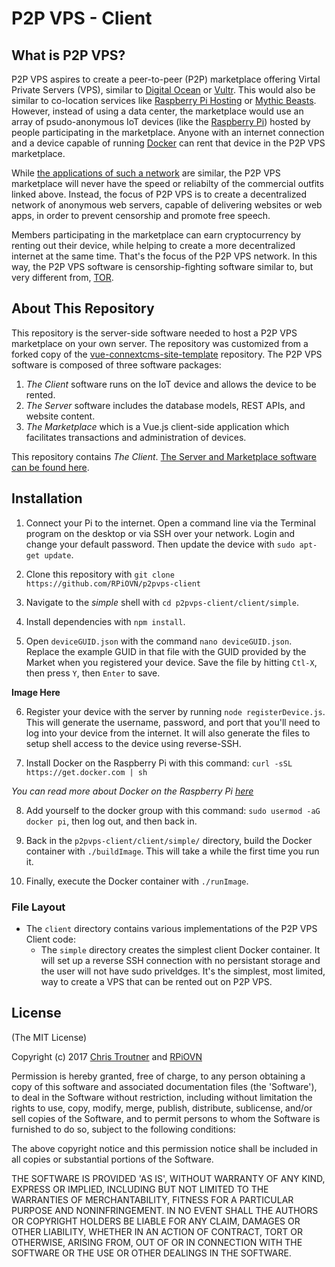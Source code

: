 # P2P VPS - Client

## What is P2P VPS?
P2P VPS aspires to create a peer-to-peer (P2P) marketplace offering Virtal Private Servers (VPS), similar to 
[Digital Ocean](http://digitalocean.com) or [Vultr](http://vultr.com). This would also be similar
to co-location services like [Raspberry Pi Hosting](https://raspberry-hosting.com/en) or 
[Mythic Beasts](https://www.mythic-beasts.com/order/rpi).
However, instead of using a data center,
the marketplace would use an array of psudo-anonymous IoT devices (like the [Raspberry Pi](https://www.raspberrypi.org/))
hosted by people participating in the marketplace. Anyone
with an internet connection and a device capable of running [Docker](https://www.docker.com/) can rent
that device in the P2P VPS marketplace.

While [the applications of such a network](https://raspberry-hosting.com/en/applications) are similar, 
the P2P VPS marketplace will never have the speed or reliabilty of the commercial outfits linked above.
Instead, the focus of P2P VPS is to create a decentralized network of anonymous web servers,
capable of delivering websites or web apps, in order to prevent censorship and promote free speech.

Members participating in the marketplace can earn cryptocurrency by renting out their device, while
helping to create a more decentralized internet at the same time.
That's the focus of the P2P VPS network. In this way, the P2P VPS software is censorship-fighting
software similar to, but very different from, [TOR](https://www.torproject.org/).

## About This Repository
This repository is the server-side software needed to host a P2P VPS marketplace on your own server.
The repository was customized from a forked copy of the [vue-connextcms-site-template](https://github.com/skagitpublishing/vue-connextcms-site-template)
repository. The P2P VPS software is composed of three software packages:

1. *The Client* software runs on the IoT device and allows the device to be rented.
2. *The Server* software includes the database models, REST APIs, and website content.
3. *The Marketplace* which is a Vue.js client-side application which facilitates transactions and administration of devices.

This repository contains *The Client*. [The Server and Marketplace software can be found here](https://github.com/RPiOVN/p2pvps-server).

## Installation
1. Connect your Pi to the internet. Open a command line via the Terminal 
program on the desktop or via SSH over your network. Login and change your
default password. Then update the device with `sudo apt-get update`.

2. Clone this repository with `git clone https://github.com/RPiOVN/p2pvps-client`

3. Navigate to the *simple* shell with `cd p2pvps-client/client/simple`. 

4. Install dependencies with `npm install`.

5. Open `deviceGUID.json` with the command `nano deviceGUID.json`. Replace the example GUID in that file
with the GUID provided by the Market when you registered your device. Save the file by hitting `Ctl-X`, then
press `Y`, then `Enter` to save.

**Image Here**

6. Register your device with the server by running `node registerDevice.js`. This will generate the username,
password, and port that you'll need to log into your device from the internet. It will also generate the files
to setup shell access to the device using reverse-SSH.

7. Install Docker on the Raspberry Pi with this command: `curl -sSL https://get.docker.com | sh`

*You can read more about Docker on the Raspberry Pi [here](https://www.raspberrypi.org/blog/docker-comes-to-raspberry-pi/)*

8. Add yourself to the docker group with this command: `sudo usermod -aG docker pi`, then log out, and then back in.

9. Back in the `p2pvps-client/client/simple/` directory, build the Docker container with `./buildImage`. This will take a
while the first time you run it.

10. Finally, execute the Docker container with `./runImage`.

### File Layout
* The `client` directory contains various implementations of the P2P VPS Client code:
  * The `simple` directory creates the simplest client Docker container. It will set up a reverse SSH connection
  with no persistant storage and the user will not have sudo priveldges. It's the simplest, most limited, way
  to create a VPS that can be rented out on P2P VPS.
  
## License
(The MIT License)

Copyright (c) 2017 [Chris Troutner](http://christroutner.com) and [RPiOVN](http://rpiovn.org)

Permission is hereby granted, free of charge, to any person obtaining a copy of this software and associated documentation files (the 'Software'), to deal in the Software without restriction, including without limitation the rights to use, copy, modify, merge, publish, distribute, sublicense, and/or sell copies of the Software, and to permit persons to whom the Software is furnished to do so, subject to the following conditions:

The above copyright notice and this permission notice shall be included in all copies or substantial portions of the Software.

THE SOFTWARE IS PROVIDED 'AS IS', WITHOUT WARRANTY OF ANY KIND, EXPRESS OR IMPLIED, INCLUDING BUT NOT LIMITED TO THE WARRANTIES OF MERCHANTABILITY, FITNESS FOR A PARTICULAR PURPOSE AND NONINFRINGEMENT. IN NO EVENT SHALL THE AUTHORS OR COPYRIGHT HOLDERS BE LIABLE FOR ANY CLAIM, DAMAGES OR OTHER LIABILITY, WHETHER IN AN ACTION OF CONTRACT, TORT OR OTHERWISE, ARISING FROM, OUT OF OR IN CONNECTION WITH THE SOFTWARE OR THE USE OR OTHER DEALINGS IN THE SOFTWARE.

